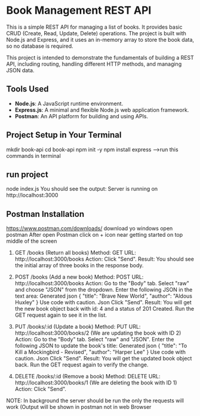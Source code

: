 # Book Management REST API

This is a simple REST API for managing a list of books. It provides basic CRUD (Create, Read, Update, Delete) operations. The project is built with Node.js and Express, and it uses an in-memory array to store the book data, so no database is required.

This project is intended to demonstrate the fundamentals of building a REST API, including routing, handling different HTTP methods, and managing JSON data.

## Tools Used

*   **Node.js**: A JavaScript runtime environment.
*   **Express.js**: A minimal and flexible Node.js web application framework.
*   **Postman**: An API platform for building and using APIs.
   
## Project Setup in Your Terminal
mkdir book-api
cd book-api
npm init -y
npm install express
-->run this commands in terminal
## run project
node index.js
You should see the output: Server is running on http://localhost:3000

## Postman Installation
https://www.postman.com/downloads/
download yo windows 
open postman 
After open Postman click on + icon near getting started on top middle of the screen

1. GET /books (Return all books)
Method: GET
URL: http://localhost:3000/books
Action: Click "Send".
Result: You should see the initial array of three books in the response body.


2. POST /books (Add a new book)
Method: POST
URL: http://localhost:3000/books
Action:
Go to the "Body" tab.
Select "raw" and choose "JSON" from the dropdown.
Enter the following JSON in the text area:
Generated json
{
    "title": "Brave New World",
    "author": "Aldous Huxley"
}
Use code with caution.
Json
Click "Send".
Result: You will get the new book object back with id: 4 and a status of 201 Created. Run the GET request again to see it in the list.


3. PUT /books/:id (Update a book)
Method: PUT
URL: http://localhost:3000/books/2 (We are updating the book with ID 2)
Action:
Go to the "Body" tab.
Select "raw" and "JSON".
Enter the following JSON to update the book's title:
Generated json
{
    "title": "To Kill a Mockingbird - Revised",
    "author": "Harper Lee"
}
Use code with caution.
Json
Click "Send".
Result: You will get the updated book object back. Run the GET request again to verify the change.

4. DELETE /books/:id (Remove a book)
Method: DELETE
URL: http://localhost:3000/books/1 (We are deleting the book with ID 1)
Action: Click "Send".

NOTE: In background the server should be run the only the requests will work (Output will be shown in postman not in web Browser
